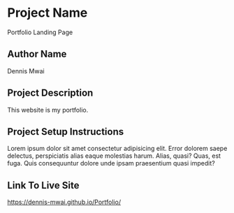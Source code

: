 # Project Name
Portfolio Landing Page
## Author Name
Dennis Mwai
## Project Description
This website is my portfolio. 
## Project Setup Instructions 
Lorem ipsum dolor sit amet consectetur adipisicing elit. Error dolorem saepe delectus, perspiciatis alias eaque molestias harum. Alias, quasi? Quas, est fuga. Quis consequuntur dolore unde ipsam praesentium quasi impedit?
## Link To Live Site
https://dennis-mwai.github.io/Portfolio/
